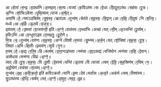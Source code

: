 

  
आ।होता॑।म॒न्द्रः।व॒दथा॑नि।अ॒स्था॒त्।स॒त्यः।यज्वा॑।क॒विऽत॑मः।सः।वे॒धाः।वि॒द्युत्ऽर॑थः।सह॑सः।पु॒त्रः।अ॒ग्निः।शो॒चिःऽके॑शः।पृ॒थि॒व्याम्।पाजः॑।अ॒श्रे॒त्॥  
अया॑मि।ते॒।नमः॑ऽउक्ति॑म्।जु॒ष॒स्व॒।ऋत॑ऽवः।तुभ्य॑म्।चेत॑ते।स॒ह॒स्वः॒।वि॒द्वान्।आ।व॒क्षि॒।वि॒दुषः॑।नि।ष॒त्सि॒।मध्ये॑।आ।ब॒र्हिः।ऊ॒तये॑।य॒ज॒त्र॒॥  
द्रव॑ताम्।ते॒।उ॒षसा॑।वा॒जय॑न्ती॒ इति॑।अ॒ग्ने॒।वात॑स्य।प॒थ्या॑भिः।अच्छ॑।यत्।सी॒म्।अ॒ञ्जन्ति॑।पू॒र्व्यम्।ह॒विःऽभिः॑।आ।व॒न्धुरा॑ऽइव।त॒स्थ॒तुः॒।दु॒रो॒णे॥  
मि॒त्रः।च॒।तुभ्य॑म्।वरु॑णः।स॒ह॒स्वः॒।अग्ने॑।विश्वे॑।म॒रुतः॑।सु॒म्नम्।अ॒र्च॒न्।यत्।शो॒चिषा॑।स॒ह॒सः॒।पु॒त्र॒।तिष्ठाः॑।अ॒भि।क्षि॒तीः।प्र॒थय॑न्।सूर्यः॑।नॄन्॥  
व॒यम्।ते॒।अ॒द्य।र॒रि॒म॒।हि।काम॑म्।उ॒त्ता॒नऽह॑स्ताः।नम॑सा।उ॒प॒ऽसद्य॑।यजि॑ष्ठेन।मन॑सा।य॒क्षि॒।दे॒वान्।अस्रे॑धता।मन्म॑ना।विप्रः॑।अ॒ग्ने॒॥  
त्वत्।हि।पु॒त्र॒।स॒ह॒सः॒।वि।पू॒र्वीः।दे॒वस्य॑।यन्ति॑।ऊ॒तयः॑।वि।वाजाः॑।त्वम्।दे॒हि॒।स॒ह॒स्रिण॑म्।र॒यिम्।नः॒।अ॒द्रो॒घेण॑।वच॑सा।स॒त्यम्।अ॒ग्ने॒॥  
तुभ्य॑म्।द॒क्ष॒।क॒वि॒क्र॒तो॒ इति॑ कविऽक्रतो।यानि॑।इ॒मा।देव॑।मर्ता॑सः।अ॒ध्व॒रे।अक॑र्म।त्वम्।विश्व॑स्य।सु॒ऽरथ॑स्य।बो॒धि॒।सर्व॑म्।तत्।अ॒ग्ने॒।अ॒मृ॒त॒।स्व॒द॒।इ॒ह॥  
